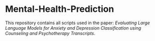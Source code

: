 # Mental-Health-Prediction
This repository contains all scripts used in the paper: _Evaluating Large Language Models for Anxiety and Depression Classification using Counseling and Psychotherapy Transcripts_.
